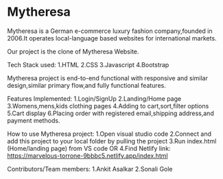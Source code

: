 # Mytheresa
Mytheresa is a German e-commerce luxury fashion company,founded in 2006.It operates local-language based websites for international markets.

Our project is the clone of Mytheresa Website.

Tech Stack used:
1.HTML
2.CSS
3.Javascript
4.Bootstrap

Mytheresa project is end-to-end functional with responsive and similar design,similar primary flow,and fully functional features.

Features Implemented:
1.Login/SignUp
2.Landing/Home page
3.Womens,mens,kids clothing pages
4.Adding to cart,sort,filter options
5.Cart display
6.Placing order with registered email,shipping address,and payment methods.

How to use Mytheresa project:
1.Open visual studio code
2.Connect and add this project to your local folder by pulling the project
3.Run index.html (Home/landing page) from VS code 
OR
4.Find Netlify link: https://marvelous-torrone-9bbbc5.netlify.app/index.html

Contributors/Team members:
1.Ankit Asalkar
2.Sonali Gole
